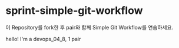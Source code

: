 # sprint-simple-git-workflow

이 Repository를 fork한 후 pair와 함께 Simple Git Workflow를 연습하세요.

hello! I'm a devops_04_8, 1 pair


